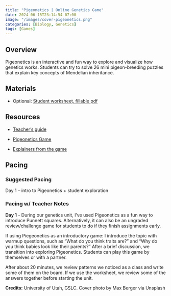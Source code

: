 ```yaml
---
title: "Pigeonetics | Online Genetics Game"
date: 2024-06-15T23:14:54-07:00
image: "/images/cover-pigeonetics.png"
categories: [Biology, Genetics]
tags: [Games]
---
```


## Overview

Pigeonetics is an interactive and fun way to explore and visualize how genetics works. Students can try to solve 26 mini pigeon-breeding puzzles that explain key concepts of  Mendelian inheritance.

## Materials

- Optional: [Student worksheet, fillable pdf](https://teach.genetics.utah.edu/content/pigeons/Pigeon-Genetics-Worksheet_interactive.pdf/)

## Resources

- [Teacher’s guide](https://teach.genetics.utah.edu/content/pigeons/PigeoneticsGameTeacherGuide.pdf)

- [Pigeonetics Game](https://learn.genetics.utah.edu/content/pigeons/pigeonetics/)

- [Explainers from the game](https://learn.genetics.utah.edu/content/pigeons/)

## Pacing

### Suggested Pacing

Day 1 – intro to Pigeonetics + student exploration

### Pacing w/ Teacher Notes

**Day 1** - During our genetics unit, I’ve used Pigeonetics as a fun way to introduce Punnett squares. Alternatively, it can also be an ungraded review/challenge game for students to do if they finish assignments early.

If using Piegeonetics as an introductory game: I introduce the topic with warmup questions, such as “What do you think traits are?” and “Why do you think babies look like their parents?” After a brief discussion, we transition into exploring Pigeonetics. Students can play this game by themselves or with a partner.

After about 20 minutes, we review patterns we noticed as a class and write some of them on the board. If we use the worksheet, we review some of the answers together before starting the unit.

**Credits:** University of Utah, GSLC. Cover photo by Max Berger via Unsplash
